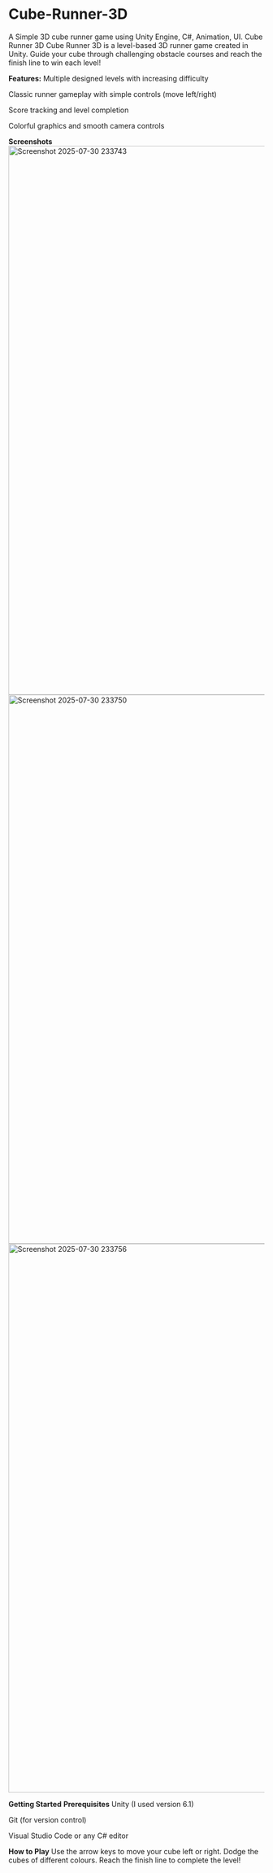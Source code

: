 # Cube-Runner-3D
A Simple 3D cube runner game using Unity Engine, C#, Animation, UI.
Cube Runner 3D
Cube Runner 3D is a level-based 3D runner game created in Unity. Guide your cube through challenging obstacle courses and reach the finish line to win each level!

**Features:**
Multiple designed levels with increasing difficulty

Classic runner gameplay with simple controls (move left/right)

Score tracking and level completion

Colorful graphics and smooth camera controls

**Screenshots**
<img width="1919" height="1079" alt="Screenshot 2025-07-30 233743" src="https://github.com/user-attachments/assets/09507b6c-2e89-4e00-af76-9fc1f376aad8" />
<img width="1919" height="1079" alt="Screenshot 2025-07-30 233750" src="https://github.com/user-attachments/assets/30bcf9ab-080f-4ee7-abb6-8c2844a069e4" />
<img width="1919" height="1079" alt="Screenshot 2025-07-30 233756" src="https://github.com/user-attachments/assets/cd81ae34-2ad5-48ee-9a88-50fb2e1d3b67" />


**Getting Started**
**Prerequisites**
Unity (I used version 6.1)

Git (for version control)

Visual Studio Code or any C# editor

**How to Play**
Use the arrow keys to move your cube left or right.
Dodge the cubes of different colours.
Reach the finish line to complete the level!
